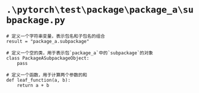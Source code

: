 # `.\pytorch\test\package\package_a\subpackage.py`

```
# 定义一个字符串变量，表示包名和子包名的组合
result = "package_a.subpackage"

# 定义一个空的类，用于表示包`package_a`中的`subpackage`的对象
class PackageASubpackageObject:
    pass

# 定义一个函数，用于计算两个参数的和
def leaf_function(a, b):
    return a + b
```